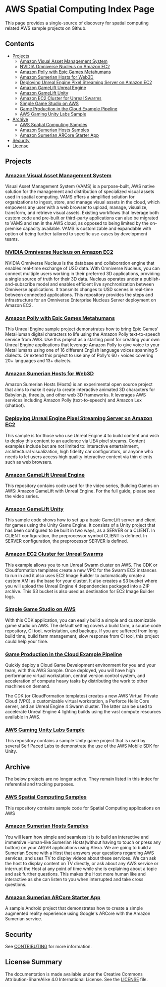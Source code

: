 # AWS Spatial Computing Index Page

This page provides a single-source of discovery for spatial computing related AWS sample projects on Github.

## Contents
- [Projects](#projects)
    - [Amazon Visual Asset Management System](#amazon-visual-asset-management-system)
    - [NVIDIA Omniverse Nucleus on Amazon EC2](#nvidia-omniverse-nucleus-on-amazon-ec2)
    - [Amazon Polly with Epic Games Metahumans](#amazon-polly-with-epic-games-metahumans)
    - [Amazon Sumerian Hosts for Web3D](#amazon-sumerian-hosts-for-web3d)
    - [Deploying Unreal Engine Pixel Streaming Server on Amazon EC2](#deploying-unreal-engine-pixel-streaming-server-on-amazon-ec2)
    - [Amazon GameLift Unreal Engine](#amazon-gamelift-unreal-engine)
    - [Amazon GameLift Unity](#amazon-gamelift-unity)
    - [Amazon EC2 Cluster for Unreal Swarms](#amazon-ec2-cluster-for-unreal-swarms)
    - [Simple Game Studio on AWS](#amazon-ec2-cluster-for-unreal-swarms)
    - [Game Production in the Cloud Example Pipeline](#game-production-in-the-cloud-example-pipeline)
    - [AWS Gaming Unity Labs Sample](#aws-gaming-unity-labs-sample)
- [Archive](#archive)
    - [AWS Spatial Computing Samples](#aws-spatial-computing-samples)
    - [Amazon Sumerian Hosts Samples](#amazon-sumerian-hosts-samples)
    - [Amazon Sumerian ARCore Starter App](#amazon-sumerian-arcore-starter-app)
- [Security](#security)
- [License](#license-summary)

## Projects

### [Amazon Visual Asset Management System](https://github.com/awslabs/visual-asset-management-system)

Visual Asset Management System (VAMS) is a purpose-built, AWS native solution for the management and distribution of specialized visual assets used in spatial computing. VAMS offers a simplified solution for organizations to ingest, store, and manage visual assets in the cloud, which empowers any user with a web browser to upload, manage, visualize, transform, and retrieve visual assets. Existing workflows that leverage both custom code and pre-built or third-party applications can also be migrated to VAMS and ran in the AWS cloud, as opposed to being limited by the on-premise capacity available. VAMS is customizable and expandable with option of being further tailored to specific use-cases by development teams.

### [NVIDIA Omniverse Nucleus on Amazon EC2](https://github.com/aws-samples/nvidia-omniverse-nucleus-on-amazon-ec2)

NVIDIA Omniverse Nucleus is the database and collaboration engine that enables real-time exchange of USD data. With Omniverse Nucleus, you can connect multiple users working in their preferred 3D applications, providing a single source of truth for their 3D data. Nucleus operates under a publish-and-subscribe model and enables efficient live synchronization between Omniverse applications. It transmits changes to USD scenes in real-time between connected applications. This repository provides the steps and infrastructure for an Omniverse Enterprise Nucleus Server deployment on Amazon EC2.

### [Amazon Polly with Epic Games Metahumans](https://github.com/aws-samples/amazon-polly-metahumans)

This Unreal Engine sample project demonstrates how to bring Epic Games' MetaHuman digital characters to life using the Amazon Polly text-to-speech service from AWS. Use this project as a starting point for creating your own Unreal Engine applications that leverage Amazon Polly to give voice to your MetaHumans using one of 16 different English language voices spanning 5 dialects. Or extend this project to use any of Polly's 60+ voices covering 20+ languages and 13+ dialects.

### [Amazon Sumerian Hosts for Web3D](https://github.com/aws-samples/amazon-sumerian-hosts)

Amazon Sumerian Hosts (Hosts) is an experimental open source project that aims to make it easy to create interactive animated 3D characters for Babylon.js, three.js, and other web 3D frameworks. It leverages AWS services including Amazon Polly (text-to-speech) and Amazon Lex (chatbot).

### [Deploying Unreal Engine Pixel Streaming Server on Amazon EC2](https://github.com/aws-samples/deploying-unreal-engine-pixel-streaming-server-on-ec2)

This sample is for those who use Unreal Engine 4 to build content and wish to deploy this content to an audience via UE4 pixel streams. Content examples include but are not limited to: interactive entertainment, architectural visualization, high fidelity car configurators, or anyone who needs to let users access high quality interactive content via thin clients such as web browsers.

### [Amazon GameLift Unreal Engine](https://github.com/aws-samples/amazon-gamelift-unreal-engine)

This repository contains code used for the video series, Building Games on AWS: Amazon GameLift with Unreal Engine. For the full guide, please see the video series.

### [Amazon GameLift Unity](https://github.com/aws-samples/amazon-gamelift-unity)

This sample code shows how to set up a basic GameLift server and client for games using the Unity Game Engine. It consists of a Unity project that has been configured to be built in two ways, as a SERVER or a CLIENT. In CLIENT configuration, the preprocessor symbol CLIENT is defined. In SERVER configuration, the preprocessor SERVER is defined. 

### [Amazon EC2 Cluster for Unreal Swarms](https://github.com/aws-samples/ec2-cluster-for-unreal-swarms)

This example allows you to run Unreal Swarm cluster on AWS. The CDK or Cloudformation templates create a new VPC for the Swarm EC2 instances to run in and it also uses EC2 Image Builder to automatically create a custom AMI as the base for your cluster. It also creates a S3 bucket where you will upload the Unreal Engine 4 dependencies packaged into a ZIP archive. This S3 bucket is also used as destination for EC2 Image Builder logs.

### [Simple Game Studio on AWS](https://github.com/aws-samples/simple-game-studio-on-aws)

With this CDK application, you can easily build a simple and customizable game studio on AWS. The default setting covers a build farm, a source code repository, CI tool, workstation, and backups. If you are suffered from long build time, build farm management, slow response from CI tool, this project could help your time.

### [Game Production in the Cloud Example Pipeline](https://github.com/aws-samples/game-production-in-the-cloud-example-pipeline)

Quickly deploy a Cloud Game Development environment for you and your team, with this AWS Sample. Once deployed, you will have high performance virtual workstation, central version control system, and acceleration of compute heavy tasks by distributing the work to other machines on demand. 

The CDK (or CloudFormation templates) creates a new AWS Virtual Private Cloud (VPC), a customizable virtual workstation, a Perforce Helix Core server, and an Unreal Engine 4 Swarm cluster. The latter can be used to accelerate Unreal Engine 4 lighting builds using the vast compute resources available in AWS.

### [AWS Gaming Unity Labs Sample](https://github.com/aws-samples/aws-gaming-unity-labs-sample)

This repository contains a sample Unity game project that is used by several Self Paced Labs to demonstrate the use of the AWS Mobile SDK for Unity.

## Archive
The below projects are no longer active. They remain listed in this index for referential and tracking purposes.

### [AWS Spatial Computing Samples](https://github.com/aws-samples/aws-spatial-computing-samples)

This repository contains sample code for Spatial Computing applications on AWS

### [Amazon Sumerian Hosts Samples](https://github.com/aws-samples/amazon-sumerian-host-samples)

You will learn how simple and seamless it is to build an interactive and immersive Human-like Sumerian Hosts(without having to touch or press any button) on your AR/VR applications using Alexa. We are going to build a Sumerian Scene with a Host that answers your questions regarding AWS services, and uses TV to display videos about these services. We can ask the host to display content on TV directly, or ask about any AWS service or interrupt the Host at any point of time while she is explaining about a topic and ask further questions. This makes the Host more human like and interactive as she can listen to you when interrupted and take cross questions.

### [Amazon Sumerian ARCore Starter App](https://github.com/aws-samples/amazon-sumerian-arcore-starter-app)

A sample Android project that demonstrates how to create a simple augmented reality experience using Google's ARCore with the Amazon Sumerian service.

## Security

See [CONTRIBUTING](CONTRIBUTING.md#security-issue-notifications) for more information.

## License Summary

The documentation is made available under the Creative Commons Attribution-ShareAlike 4.0 International License. See the [LICENSE](./LICENSE) file.
